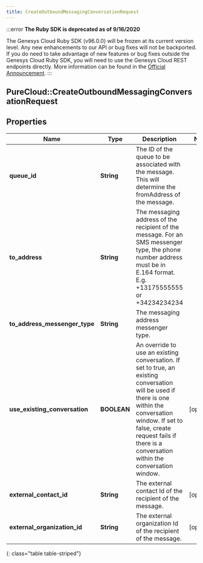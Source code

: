 ```yaml
---
title: CreateOutboundMessagingConversationRequest
---
```


:::error
**The Ruby SDK is deprecated as of 9/16/2020**

The Genesys Cloud Ruby SDK (v96.0.0) will be frozen at its current version level. Any new enhancements to our API or bug fixes will not be backported. If you do need to take advantage of new features or bug fixes outside the Genesys Cloud Ruby SDK, you will need to use the Genesys Cloud REST endpoints directly. More information can be found in the [Official Announcement](https://developer.mypurecloud.com/forum/t/announcement-genesys-cloud-ruby-sdk-end-of-life/8850).
:::


## PureCloud::CreateOutboundMessagingConversationRequest

## Properties

|Name | Type | Description | Notes|
|------------ | ------------- | ------------- | -------------|
| **queue_id** | **String** | The ID of the queue to be associated with the message. This will determine the fromAddress of the message. | |
| **to_address** | **String** | The messaging address of the recipient of the message. For an SMS messenger type, the phone number address must be in E.164 format. E.g. +13175555555 or +34234234234 | |
| **to_address_messenger_type** | **String** | The messaging address messenger type. | |
| **use_existing_conversation** | **BOOLEAN** | An override to use an existing conversation.  If set to true, an existing conversation will be used if there is one within the conversation window.  If set to false, create request fails if there is a conversation within the conversation window. | [optional] |
| **external_contact_id** | **String** | The external contact Id of the recipient of the message. | [optional] |
| **external_organization_id** | **String** | The external organization Id of the recipient of the message. | [optional] |
{: class="table table-striped"}



